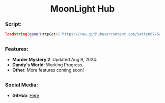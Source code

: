<br clear="both">

<h1 align="center">MoonLight Hub</h1>

<h3 align="left">Script:</h3>

```lua
loadstring(game:HttpGet(('https://raw.githubusercontent.com/SattyO07/Scripts/main/Main.lua')))()
```
##

<h3 align="left">Features:</h3>

- **Murder Mystery 2**: Updated Aug 9, 2024.
- **Dandy's World**: Working Progress.
- **Other**: More features coming soon!

##

<h3 align="left">Social Media:</h3>

- **GitHub**: [Here](https://github.com/SattyO07)

